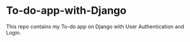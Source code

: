 # To-do-app-with-Django
This repo contains my To-do app on Django with User Authentication and Login.
